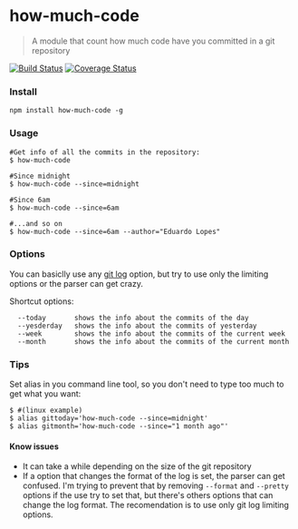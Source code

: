 # how-much-code

> A module that count how much code have you committed in a git repository

[![Build Status](https://travis-ci.org/EduardoLopes/how-much-code.svg)](https://travis-ci.org/EduardoLopes/how-much-code) [![Coverage Status](https://coveralls.io/repos/EduardoLopes/how-much-code/badge.svg?branch=master&service=github)](https://coveralls.io/github/EduardoLopes/how-much-code?branch=master)

### Install
```
npm install how-much-code -g
```

### Usage
```
#Get info of all the commits in the repository:
$ how-much-code       

#Since midnight 
$ how-much-code --since=midnight

#Since 6am
$ how-much-code --since=6am

#...and so on 
$ how-much-code --since=6am --author="Eduardo Lopes"
```

### Options
You can basiclly use any [git log](http://git-scm.com/docs/git-log) option, but try to use only the limiting options or the parser can get crazy.

Shortcut options:
```
  --today       shows the info about the commits of the day
  --yesderday   shows the info about the commits of yesterday
  --week        shows the info about the commits of the current week
  --month       shows the info about the commits of the current month
```

### Tips
Set alias in you command line tool, so you don't need to type too much to get what you want:

```
$ #(linux example)
$ alias gittoday='how-much-code --since=midnight'
$ alias gitmonth='how-much-code --since="1 month ago"'
```

#### Know issues

- It can take a while depending on the size of the git repository
- If a option that changes the format of the log is set, the parser can get confused. I'm trying to prevent that by removing `--format` and `--pretty` options if the use try to set that, but there's others options that can change the log format. The recomendation is to use only git log limiting options.